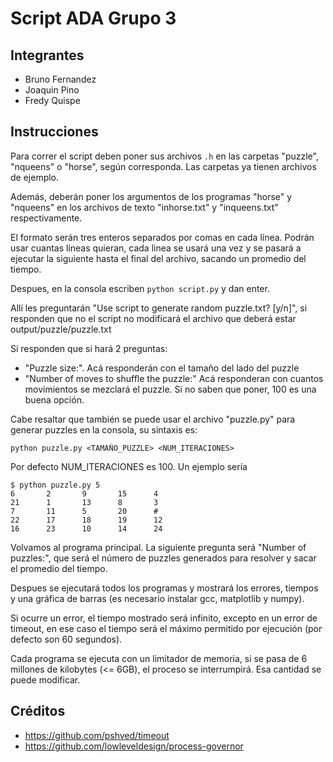 # Script ADA Grupo 3

## Integrantes

- Bruno Fernandez
- Joaquin Pino
- Fredy Quispe

## Instrucciones

Para correr el script deben poner sus archivos `.h` en las carpetas "puzzle", "nqueens" o "horse", según corresponda. Las carpetas ya tienen archivos de ejemplo.

Además, deberán poner los argumentos de los programas "horse" y "nqueens" en los archivos de texto "inhorse.txt" y "inqueens.txt" respectivamente.

El formato serán tres enteros separados por comas en cada línea. Podrán usar cuantas líneas quieran, cada linea se usará una vez y se pasará a ejecutar la siguiente hasta el final del archivo, sacando un promedio del tiempo.

Despues, en la consola escriben `python script.py` y dan enter.

Allí les preguntarán "Use script to generate random puzzle.txt? [y/n]", si responden que no el script no modificará el archivo que deberá estar output/puzzle/puzzle.txt

Si responden que si hará 2 preguntas:

- "Puzzle size:". Acá responderán con el tamaño del lado del puzzle
- "Number of moves to shuffle the puzzle:" Acá responderan con cuantos movimientos se mezclará el puzzle. Si no saben que poner, 100 es una buena opción.

Cabe resaltar que también se puede usar el archivo "puzzle.py" para generar puzzles en la consola, su sintaxis es:

```
python puzzle.py <TAMAÑO_PUZZLE> <NUM_ITERACIONES>
```

Por defecto NUM\_ITERACIONES es 100. Un ejemplo sería

```
$ python puzzle.py 5
6       2       9       15      4
21      1       13      8       3
7       11      5       20      #
22      17      18      19      12
16      23      10      14      24
```

Volvamos al programa principal. La siguiente pregunta será "Number of puzzles:", que será el número de puzzles generados para resolver y sacar el promedio del tiempo.

Despues se ejecutará todos los programas y mostrará los errores, tiempos y una gráfica de barras (es necesario instalar gcc, matplotlib y numpy).

Si ocurre un error, el tiempo mostrado será infinito, excepto en un error de timeout, en ese caso el tiempo será el máximo permitido por ejecución (por defecto son 60 segundos).

Cada programa se ejecuta con un limitador de memoria, si se pasa de 6 millones de kilobytes (<= 6GB), el proceso se interrumpirá. Esa cantidad se puede modificar.

## Créditos

- <https://github.com/pshved/timeout>
- <https://github.com/lowleveldesign/process-governor>
